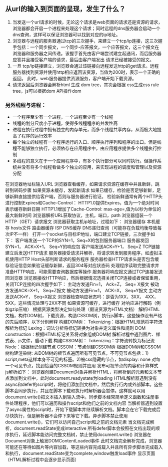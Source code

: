 ## 从url的输入到页面的呈现，发生了什么？

1. 当发送一个url请求的时候，无论这个请求是web页面的请求还是资源的请求，浏览器都会开启一个进程来处理这个请求；同时远程的dns服务器会启动一个dns查询，这样可以保证浏览器可以找到对应的ip地址。
2. 浏览器与远程的服务器通过tcp的三次握手，来建立一个tcp/ip连接，这三次握手包括：一个同步报文，一个同步-应答报文，一个应答报文，这三个报文在浏览器和服务器之间传递。该握手首先由客户端尝试建立起通讯，而后服务器应答并且接受客户端的请求，最后由客户端发出 请求已经被接受的报文。
3. 一旦 tcp/ip链接建立，浏览器会通过该链接向远程发送http的get请求。远程服务器找到资源并使用http相应返回该资源，当值为200时，表示一个正确的返回。
此时，web服务器提供资源服务，客户端开始下载资源。
4. 请求返回后浏览器会解析html 生成 dom tree，其次会根据 css生成css rule tree，js可以根据dom API操作dom


### 另外线程与进程：

* 一个程序至少有一个进程，一个进程至少有一个线程
* 线程的划分尺度小于进程，使得多线程程序的并发性高
* 进程在执行过程中拥有独立的内存单元，而多个线程共享内存，从而极大地提高了程序的运行效率
* 每个独立的线程有一个程序运行的入口、顺序执行序列和程序的出口。但是线程不能够独立执行，必须依存在应用程序中，由应用程序提供多个线程执行控制
* 多线程的意义在于一个应用程序中，有多个执行部分可以同时执行。但操作系统并没有将多个线程看做多个独立的应用，来实现进程的调度和管理以及资源分配

在浏览器地址栏输入URL
浏览器查看缓存，如果请求资源在缓存中并且新鲜，跳转到转码步骤
如果资源未缓存，发起新请求
如果已缓存，检验是否足够新鲜，足够新鲜直接提供给客户端，否则与服务器进行验证。
检验新鲜通常有两个HTTP头进行控制Expires和Cache-Control：
HTTP1.0提供Expires，值为一个绝对时间表示缓存新鲜日期
HTTP1.1增加了Cache-Control: max-age=,值为以秒为单位的最大新鲜时间
浏览器解析URL获取协议，主机，端口，path
浏览器组装一个HTTP（GET）请求报文
浏览器获取主机ip地址，过程如下：
浏览器缓存
本机缓存
hosts文件
路由器缓存
ISP DNS缓存
DNS递归查询（可能存在负载均衡导致每次IP不一样）
打开一个socket与目标IP地址，端口建立TCP链接，三次握手如下：
客户端发送一个TCP的SYN=1，Seq=X的包到服务器端口
服务器发回SYN=1， ACK=X+1， Seq=Y的响应包
客户端发送ACK=Y+1， Seq=Z
TCP链接建立后发送HTTP请求
服务器接受请求并解析，将请求转发到服务程序，如虚拟主机使用HTTP Host头部判断请求的服务程序
服务器检查HTTP请求头是否包含缓存验证信息如果验证缓存新鲜，返回304等对应状态码
处理程序读取完整请求并准备HTTP响应，可能需要查询数据库等操作
服务器将响应报文通过TCP连接发送回浏览器
浏览器接收HTTP响应，然后根据情况选择关闭TCP连接或者保留重用，关闭TCP连接的四次握手如下：
主动方发送Fin=1， Ack=Z， Seq= X报文
被动方发送ACK=X+1， Seq=Z报文
被动方发送Fin=1， ACK=X， Seq=Y报文
主动方发送ACK=Y， Seq=X报文
浏览器检查响应状态吗：是否为1XX，3XX， 4XX， 5XX，这些情况处理与2XX不同
如果资源可缓存，进行缓存
对响应进行解码（例如gzip压缩）
根据资源类型决定如何处理（假设资源为HTML文档）
解析HTML文档，构件DOM树，下载资源，构造CSSOM树，执行js脚本，这些操作没有严格的先后顺序，以下分别解释
构建DOM树：
Tokenizing：根据HTML规范将字符流解析为标记
Lexing：词法分析将标记转换为对象并定义属性和规则
DOM construction：根据HTML标记关系将对象组成DOM树
解析过程中遇到图片、样式表、js文件，启动下载
构建CSSOM树：
Tokenizing：字符流转换为标记流
Node：根据标记创建节点
CSSOM：节点创建CSSOM树
根据DOM树和CSSOM树构建渲染树:
从DOM树的根节点遍历所有可见节点，不可见节点包括：1）script,meta这样本身不可见的标签。2)被css隐藏的节点，如display: none
对每一个可见节点，找到恰当的CSSOM规则并应用
发布可视节点的内容和计算样式
js解析如下：
浏览器创建Document对象并解析HTML，将解析到的元素和文本节点添加到文档中，此时document.readystate为loading
HTML解析器遇到没有async和defer的script时，将他们添加到文档中，然后执行行内或外部脚本。这些脚本会同步执行，并且在脚本下载和执行时解析器会暂停。这样就可以用document.write()把文本插入到输入流中。同步脚本经常简单定义函数和注册事件处理程序，他们可以遍历和操作script和他们之前的文档内容
当解析器遇到设置了async属性的script时，开始下载脚本并继续解析文档。脚本会在它下载完成后尽快执行，但是解析器不会停下来等它下载。异步脚本禁止使用document.write()，它们可以访问自己script和之前的文档元素
当文档完成解析，document.readState变成interactive
所有defer脚本会按照在文档出现的顺序执行，延迟脚本能访问完整文档树，禁止使用document.write()
浏览器在Document对象上触发DOMContentLoaded事件
此时文档完全解析完成，浏览器可能还在等待如图片等内容加载，等这些内容完成载入并且所有异步脚本完成载入和执行，document.readState变为complete,window触发load事件
显示页面（HTML解析过程中会逐步显示页面）